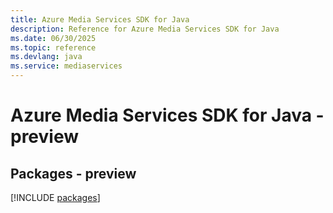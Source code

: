 ```yaml
---
title: Azure Media Services SDK for Java
description: Reference for Azure Media Services SDK for Java
ms.date: 06/30/2025
ms.topic: reference
ms.devlang: java
ms.service: mediaservices
---
```

# Azure Media Services SDK for Java - preview
## Packages - preview
[!INCLUDE [packages](media-services-index.md)]